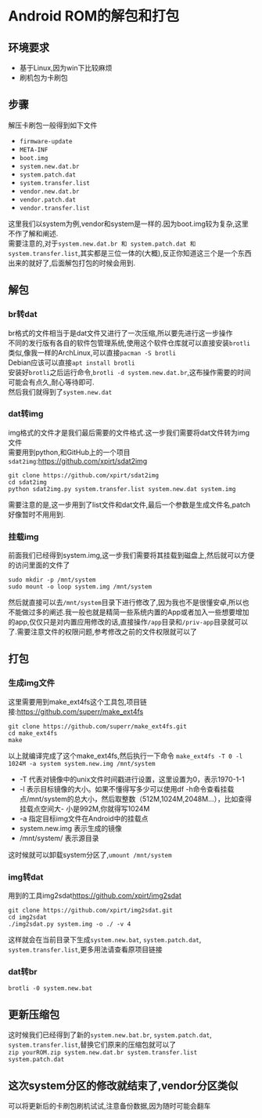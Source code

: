 # Android ROM的解包和打包

## 环境要求

- 基于Linux,因为win下比较麻烦
- 刷机包为卡刷包

## 步骤

解压卡刷包一般得到如下文件

- `firmware-update`
- `META-INF`
- `boot.img`
- `system.new.dat.br`
- `system.patch.dat`
- `system.transfer.list`
- `vendor.new.dat.br`
- `vendor.patch.dat`
- `vendor.transfer.list`

这里我们以system为例,vendor和system是一样的.因为boot.img较为复杂,这里不作了解和阐述.  
需要注意的,对于`system.new.dat.br 和 system.patch.dat 和 system.transfer.list`,其实都是三位一体的(大概),反正你知道这三个是一个东西出来的就好了,后面解包打包的时候会用到.

## 解包

### br转dat

br格式的文件相当于是dat文件又进行了一次压缩,所以要先进行这一步操作  
不同的发行版有各自的软件包管理系统,使用这个软件仓库就可以直接安装`brotli`  
类似,像我一样的ArchLinux,可以直接`pacman -S brotli`  
Debian应该可以直接`apt install brotli`  
安装好`brotli`之后运行命令,`brotli -d system.new.dat.br`,这布操作需要的时间可能会有点久,耐心等待即可.  
然后我们就得到了`system.new.dat`

### dat转img

img格式的文件才是我们最后需要的文件格式.这一步我们需要将dat文件转为img文件  
需要用到python,和GitHub上的一个项目`sdat2img`:<https://github.com/xpirt/sdat2img>

```shell
git clone https://github.com/xpirt/sdat2img
cd sdat2img
python sdat2img.py system.transfer.list system.new.dat system.img
```

需要注意的是,这一步用到了list文件和dat文件,最后一个参数是生成文件名,patch好像暂时不用用到.

### 挂载img

前面我们已经得到system.img,这一步我们需要将其挂载到磁盘上,然后就可以方便的访问里面的文件了

```shell
sudo mkdir -p /mnt/system
sudo mount -o loop system.img /mnt/system
```

然后就直接可以去`/mnt/system`目录下进行修改了,因为我也不是很懂安卓,所以也不能做过多的阐述.我一般也就是精简一些系统内置的App或者加入一些想要增加的app,仅仅只是对内置应用修改的话,直接操作`/app`目录和`/priv-app`目录就可以了.需要注意文件的权限问题,参考修改之前的文件权限就可以了

## 打包

### 生成img文件

这里需要用到make_ext4fs这个工具包,项目链接:<https://github.com/superr/make_ext4fs>

```shell
git clone https://github.com/superr/make_ext4fs.git
cd make_ext4fs
make
```

以上就编译完成了这个make_ext4fs,然后执行一下命令
`make_ext4fs -T 0 -l 1024M -a system system.new.img /mnt/system`

- -T 代表对镜像中的unix文件时间戳进行设置，这里设置为0，表示1970-1-1
- -l 表示目标镜像的大小。如果不懂得写多少可以使用df -h命令查看挂载点/mnt/system的总大小，然后取整数（512M,1024M,2048M…），比如查得挂载点空间大- 小是992M,你就得写1024M
- -a 指定目标img文件在Android中的挂载点
- system.new.img 表示生成的镜像
- /mnt/system/ 表示源目录

这时候就可以卸载system分区了,`umount /mnt/system`

### img转dat

用到的工具img2sdat<https://github.com/xpirt/img2sdat>

```shell
git clone https://github.com/xpirt/img2sdat.git
cd img2sdat
./img2sdat.py system.img -o ./ -v 4
```

这样就会在当前目录下生成`system.new.bat`, `system.patch.dat`, `system.transfer.list`,更多用法请查看原项目链接

### dat转br

`brotli -0 system.new.bat`

## 更新压缩包

这时候我们已经得到了新的`system.new.bat.br`, `system.patch.dat`, `system.transfer.list`,替换它们原来的压缩包就可以了  
`zip yourROM.zip system.new.dat.br system.transfer.list system.patch.dat`

## 这次system分区的修改就结束了,vendor分区类似

可以将更新后的卡刷包刷机试试,注意备份数据,因为随时可能会翻车
